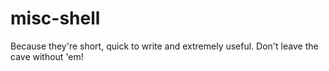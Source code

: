 # misc-shell
Because they're short, quick to write and extremely useful. Don't leave the cave without 'em!
